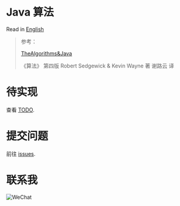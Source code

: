 # Java 算法

Read in [English](/README.md)

> 参考：
>
> [TheAlgorithms&Java](https://github.com/TheAlgorithms/Java) 
>
> 《算法》 第四版 Robert Sedgewick & Kevin Wayne 著 谢路云 译

# 待实现
查看 [TODO](/LIST.md). 

# 提交问题
前往 [issues](https://github.com/zsy0216/JavaAlgorithms/issues/new). 

# 联系我
![WeChat](https://gitee.com/zsy0216/typora-image/raw/master/typora/e906d660515ab1324c18c41bf93a2a7.jpg)
